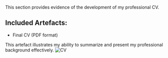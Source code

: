 This section provides evidence of the development of my professional CV.

## Included Artefacts:
- Final CV (PDF format)

This artefact illustrates my ability to summarize and present my professional background effectively.
![CV](222016299_CV )
